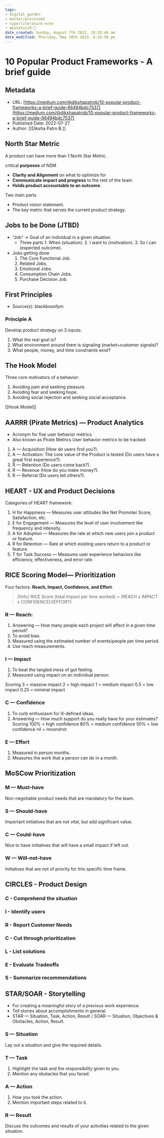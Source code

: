 ```yaml
---
tags: 
- digital_garden
- matter/processed
- type/literature-note
- epstatus/0-🌰
date_created: Sunday, August 7th 2022, 10:35:44 am
date_modified: Thursday, May 18th 2023, 6:15:58 pm
---
```

# 10 Popular Product Frameworks - A brief guide
## Metadata
* URL: [https://medium.com/@dikshapatrob/10-popular-product-frameworks-a-brief-guide-66494bdc7537](https://medium.com/@dikshapatrob/10-popular-product-frameworks-a-brief-guide-66494bdc7537)
* Published Date: 2022-07-27
* Author: [[Diksha Patro B.]]


## North Star Metric
A product can have more than 1 North Star Metric.

critical **purposes** of NSM
* **Clarity and Alignment** on what to optimize for
* **Communicate impact and progress** to the rest of the team.
* **Holds product accountable to an outcome**.

Two main parts
* Product vision statement.
* The key metric that serves the current product strategy.

## Jobs to be Done (JTBD)
* “Job” → Goal of an individual in a given situation.
	* Three parts 1. When (situation). 2. I want to (motivation). 3. So I can (expected outcome).
* Jobs getting done 
	1. The Core Functional Job. 
	2. Related Jobs. 
	3. Emotional Jobs. 
	4. Consumption Chain Jobs. 
	5. Purchase Decision Job.

## First Principles
* Source(s): blackboxofpm
### Principle A
Develop product strategy on 3 inputs: 
1. What the real goal is? 
2. What environment around them is signaling (market+customer signals)? 
3. What people, money, and time constraints exist?

## The Hook Model
Three core motivators of a behavior: 
1. Avoiding pain and seeking pleasure. 
2. Avoiding fear and seeking hope. 
3. Avoiding social rejection and seeking social acceptance.

[[Hook Model]]

## AARRR (Pirate Metrics) — Product Analytics
* Acronym for five user behavior metrics.
* Also known as Pirate Metrics
User behavior metrics to be tracked: 
1. A — Acquisition (How do users find you?). 
2. A — Activation: The core value of the Product is tested (Do users have a great first experience?). 
3. R — Retention (Do users come back?). 
4. R — Revenue (How do you make money?). 
5. R — Referral (Do users tell others?).

## HEART - UX and Product Decisions
Categories of HEART framework: 
1. H for Happiness — Measures user attitudes like Net Promoter Score, Satisfaction, etc. 
2. E for Engagement — Measures the level of user involvement like frequency and intensity. 
3. A for Adoption — Measures the rate at which new users join a product or feature. 
4. R for Retention — Rate at which existing users return to a product or feature. 
5. T for Task Success — Measures user experience behaviors like efficiency, effectiveness, and error rate.

## RICE Scoring Model— Prioritization
Four factors: **Reach, Impact, Confidence, and Effort**.

> [!info]
> RICE Score (total impact per time worked) = (REACH x IMPACT x CONFIDENCE)/(EFFORT)

### R — Reach: 
1. Answering — How many people each project will affect in a given time period?
2. To avoid bias. 
3. Measured using the estimated number of events/people per time period. 
4. Use reach measurements. 

### I — Impact 
1. To beat the tangled mess of gut feeling. 
2. Measured using impact on an individual person. 

Scoring 3 = massive impact 2 = high impact 1 = medium impact 0.5 = low impact 0.25 = minimal impact 

### C — Confidence 
1. To curb enthusiasm for ill-defined ideas. 
2. Answering — How much support do you really have for your estimates? Scoring 100% = high confidence 80% = medium confidence 50% = low confidence nil = moonshot 

### E — Effort 
1. Measured in person months. 
2. Measures the work that a person can do in a month.

## MoSCow Prioritization
### M — Must-have 
Non-negotiable product needs that are mandatory for the team. 

### S — Should-have 
Important initiatives that are not vital, but add significant value. 

### C — Could-have 
Nice to have initiatives that will have a small impact if left out. 

### W — Will-not-have 
Initiatives that are not of priority for this specific time frame.

## CIRCLES - Product Design
### C - Comprehend the situation

### I - Identify users

### R - Report Customer Needs

### C - Cut through prioritization

### L - List solutions

### E - Evaluate Tradeoffs

### S - Summarize recommendations

## STAR/SOAR - Storytelling
* For creating a meaningful story of a previous work experience.
* Tell stories about accomplishments in general.
* STAR — Situation, Task, Action, Result / SOAR — Situation, Objectives & Obstacles, Action, Result.
### S — Situation 
Lay out a situation and give the required details. 

### T — Task 
1. Highlight the task and the responsibility given to you. 
2. Mention any obstacles that you faced. 

### A — Action 
1. How you took the action. 
2. Mention important steps related to it. 

### R — Result 
Discuss the outcomes and results of your activities related to the given situation.
